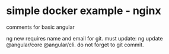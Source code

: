 # simple docker example - nginx

comments for basic angular

  ng new requires name and email for git.
  must update: ng update @angular/core @angular/cli.
  do not forget to git commit.
  
